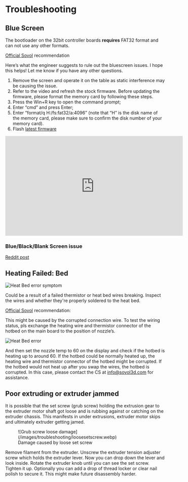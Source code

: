# Troubleshooting 

## Blue Screen

The bootloader on the 32bit controller boards **requires** FAT32 format and can not use any other formats.

[Official Sovol](https://forum.sovol3d.com/t/new-sv06-failed-first-print-and-now-blue-screen/1791/2?u=blakadder) recommendation

Here’s what the engineer suggests to rule out the bluescreen issues. I hope this helps! Let me know if you have any other questions.

1. Remove the screen and operate it on the table as static interference may be causing the issue.
2. Refer to the video and refresh the stock firmware. Before updating the firmware, please format the memory card by following these steps.
  1. Press the Win+R key to open the command prompt;
  2. Enter “cmd” and press Enter;
  3. Enter “format/q H:/fs:fat32/a:4096” (note that “H” is the disk name of the memory card, please make sure to confirm the disk number of your memory card).
3. Flash [latest firmware](https://sovol3d.com/pages/download)

<iframe width="560" height="315" src="https://www.youtube-nocookie.com/embed/p6l253OJa34" title="YouTube video player" frameborder="0" allow="accelerometer; autoplay; clipboard-write; encrypted-media; gyroscope; picture-in-picture; web-share" allowfullscreen></iframe>

### Blue/Black/Blank Screen issue

[Reddit post](https://www.reddit.com/r/Sovol/comments/12686c3/how_to_troubleshoot_the_blueblackblank_issue_on/?utm_source=share&utm_medium=web2x&context=3)

## Heating Failed: Bed

![Heat Bed error symptom](/images/troubleshooting/heatbederrorissue.webp)

Could be a result of a failed thermistor or heat bed wires breaking. Inspect the wires and whether they're properly soldered to the heat bed.

[Official Sovol](https://forum.sovol3d.com/t/sv-06-heat-bed-causes-error/1564/2?u=blakadder) recommendation:

This might be caused by the corrupted connection wire. To test the wiring status, pls exchange the heating wire and thermistor connector of the hotbed on the main board to the position of nozzle’s.

![Heat Bed error](/images/troubleshooting/heatbederror.webp)

And then set the nozzle temp to 60 on the display and check if the hotbed is heating up to around 60. If the hotbed could be normally heated up, the heating wire and thermistor connector of the hotbed might be corrupted. If the hotbed would not heat up after you swap the wires, the hotbed is corrupted. In this case, please contact the CS at info@sovol3d.com for assistance.

## Poor extruding or extruder jammed 

It is possible that the set screw (grub screw) holding the extrusion gear to the extruder motor shaft got loose and is rubbing against or catching on the extruder chassis. This manifests in under extrusions, extruder motor skips and ultimately extruder getting jamed.

<figure markdown>
  ![Grub screw loose damage](/images/troubleshooting/loosesetscrew.webp)
  <figcaption>Damage caused by loose set screw</figcaption>
</figure>

Remove filament from the extruder. Unscrew the extruder tension adjuster screw which holds the extruder lever. Now you can drop down the lever and look inside. Rotate the extruder knob until you can see the set screw. Tighten it up. Optionally you can add a drop of thread locker or clear nail polish to secure it. This might make future disassembly harder.
